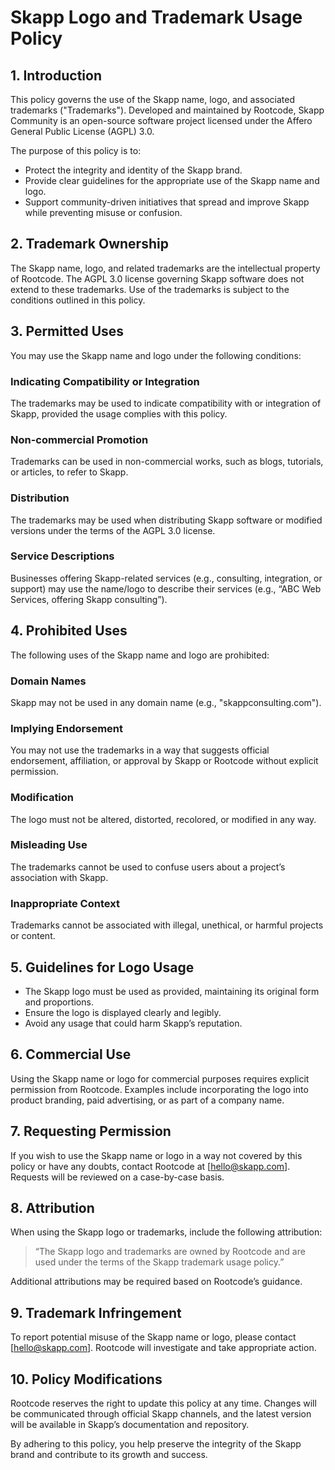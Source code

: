 # Skapp Logo and Trademark Usage Policy

## 1. Introduction

This policy governs the use of the Skapp name, logo, and associated trademarks ("Trademarks"). Developed and maintained
by Rootcode, Skapp Community is an open-source software project licensed under the Affero General Public License (AGPL)
3.0.

The purpose of this policy is to:

- Protect the integrity and identity of the Skapp brand.
- Provide clear guidelines for the appropriate use of the Skapp name and logo.
- Support community-driven initiatives that spread and improve Skapp while preventing misuse or confusion.

## 2. Trademark Ownership

The Skapp name, logo, and related trademarks are the intellectual property of Rootcode. The AGPL 3.0 license governing
Skapp software does not extend to these trademarks. Use of the trademarks is subject to the conditions outlined in this
policy.

## 3. Permitted Uses

You may use the Skapp name and logo under the following conditions:

### Indicating Compatibility or Integration

The trademarks may be used to indicate compatibility with or integration of Skapp, provided the usage complies with this
policy.

### Non-commercial Promotion

Trademarks can be used in non-commercial works, such as blogs, tutorials, or articles, to refer to Skapp.

### Distribution

The trademarks may be used when distributing Skapp software or modified versions under the terms of the AGPL 3.0
license.

### Service Descriptions

Businesses offering Skapp-related services (e.g., consulting, integration, or support) may use the name/logo to describe
their services (e.g., “ABC Web Services, offering Skapp consulting”).

## 4. Prohibited Uses

The following uses of the Skapp name and logo are prohibited:

### Domain Names

Skapp may not be used in any domain name (e.g., "skappconsulting.com").

### Implying Endorsement

You may not use the trademarks in a way that suggests official endorsement, affiliation, or approval by Skapp or
Rootcode without explicit permission.

### Modification

The logo must not be altered, distorted, recolored, or modified in any way.

### Misleading Use

The trademarks cannot be used to confuse users about a project’s association with Skapp.

### Inappropriate Context

Trademarks cannot be associated with illegal, unethical, or harmful projects or content.

## 5. Guidelines for Logo Usage

- The Skapp logo must be used as provided, maintaining its original form and proportions.
- Ensure the logo is displayed clearly and legibly.
- Avoid any usage that could harm Skapp’s reputation.

## 6. Commercial Use

Using the Skapp name or logo for commercial purposes requires explicit permission from Rootcode. Examples include
incorporating the logo into product branding, paid advertising, or as part of a company name.

## 7. Requesting Permission

If you wish to use the Skapp name or logo in a way not covered by this policy or have any doubts, contact Rootcode
at [hello@skapp.com]. Requests will be reviewed on a case-by-case basis.

## 8. Attribution

When using the Skapp logo or trademarks, include the following attribution:
> “The Skapp logo and trademarks are owned by Rootcode and are used under the terms of the Skapp trademark usage
> policy.”

Additional attributions may be required based on Rootcode’s guidance.

## 9. Trademark Infringement

To report potential misuse of the Skapp name or logo, please contact [hello@skapp.com]. Rootcode will investigate and
take appropriate action.

## 10. Policy Modifications

Rootcode reserves the right to update this policy at any time. Changes will be communicated through official Skapp
channels, and the latest version will be available in Skapp’s documentation and repository.

By adhering to this policy, you help preserve the integrity of the Skapp brand and contribute to its growth and success.
